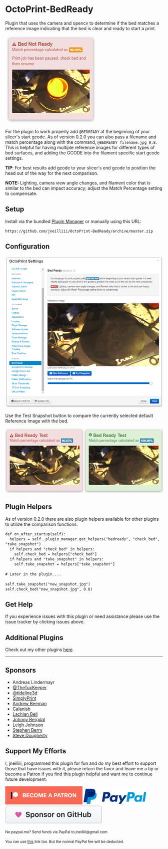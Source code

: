 # OctoPrint-BedReady

Plugin that uses the camera and opencv to determine if the bed matches a reference image indicating that the bed is clear and ready to start a print.

![Screenshot Bed Not Ready](screenshot_bed_not_ready.png)

For the plugin to work properly add `@BEDREADY` at the beginning of your slicer's start gcode. As of version 0.2.0 you can also pass a filename and match percentage along with the command, `@BEDREADY filename.jpg 0.8`. This is helpful for having multiple reference images for different types of bed surfaces, and adding the GCODE into the filament specific start gcode settings.

**TIP**: For best results add gcode to your slicer's end gcode to position the head out of the way for the next comparison.

**NOTE:** Lighting, camera view angle changes, and filament color that is similar to the bed can impact accuracy; adjust the Match Percentage setting to compensate.

## Setup

Install via the bundled [Plugin Manager](https://docs.octoprint.org/en/master/bundledplugins/pluginmanager.html)
or manually using this URL:

    https://github.com/jneilliii/OctoPrint-BedReady/archive/master.zip

## Configuration

![Settings Screenshot](screenshot_settings.png)

Use the Test Snapshot button to compare the currently selected default Reference Image with the bed.

![Test Results](screenshot_test_results.png)

## Plugin Helpers

As of version 0.2.0 there are also plugin helpers available for other plugins to utilize the comparison functions.

```
def on_after_startup(self):
  helpers = self._plugin_manager.get_helpers("bedready", "check_bed", "take_snapshot")
  if helpers and "check_bed" in helpers:
    self.check_bed = helpers["check_bed"]
  if helpers and "take_snapshot" in helpers:
    self.take_snapshot = helpers["take_snapshot"]

# Later in the plugin....

self.take_snapshot("new_snapshot.jpg")
self.check_bed("new_snapshot.jpg", 0.8)
```

## Get Help

If you experience issues with this plugin or need assistance please use the issue tracker by clicking issues above.

## Additional Plugins

Check out my other plugins [here](https://plugins.octoprint.org/by_author/#jneilliii)

---

## Sponsors
- Andreas Lindermayr
- [@TheTuxKeeper](https://github.com/thetuxkeeper)
- [@tideline3d](https://github.com/tideline3d/)
- [SimplyPrint](https://simplyprint.io/)
- [Andrew Beeman](https://github.com/Kiendeleo)
- [Calanish](https://github.com/calanish)
- [Lachlan Bell](https://lachy.io/)
- [Johnny Bergdal](https://github.com/bergdahl)
- [Leigh Johnson](https://github.com/leigh-johnson)
- [Stephen Berry](https://github.com/berrystephenw)
- [Steve Dougherty](https://github.com/Thynix)
## Support My Efforts
I, jneilliii, programmed this plugin for fun and do my best effort to support those that have issues with it, please return the favor and leave me a tip or become a Patron if you find this plugin helpful and want me to continue future development.

[![Patreon](patreon-with-text-new.png)](https://www.patreon.com/jneilliii) [![paypal](paypal-with-text.png)](https://paypal.me/jneilliii) [![GitHub](github.png)](https://github.com/sponsors/jneilliii)

<small>No paypal.me? Send funds via PayPal to jneilliii&#64;gmail&#46;com

You can use [this](https://www.paypal.com/cgi-bin/webscr?cmd=_xclick&business=jneilliii@gmail.com) link too. But the normal PayPal fee will be deducted.
</small>
